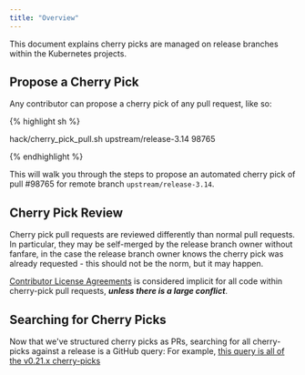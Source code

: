 ```yaml
---
title: "Overview"
---
```

This document explains cherry picks are managed on release branches within the
Kubernetes projects.

## Propose a Cherry Pick

Any contributor can propose a cherry pick of any pull request, like so:

{% highlight sh %}

hack/cherry_pick_pull.sh upstream/release-3.14 98765

{% endhighlight %}

This will walk you through the steps to propose an automated cherry pick of pull
 #98765 for remote branch `upstream/release-3.14`.

## Cherry Pick Review

Cherry pick pull requests are reviewed differently than normal pull requests. In
particular, they may be self-merged by the release branch owner without fanfare,
in the case the release branch owner knows the cherry pick was already
requested - this should not be the norm, but it may happen.

[Contributor License Agreements](http://releases.k8s.io/release-1.1/CONTRIBUTING.md) is considered implicit
for all code within cherry-pick pull requests, ***unless there is a large
conflict***.

## Searching for Cherry Picks

Now that we've structured cherry picks as PRs, searching for all cherry-picks
against a release is a GitHub query: For example,
[this query is all of the v0.21.x cherry-picks](https://github.com/kubernetes/kubernetes/pulls?utf8=%E2%9C%93&q=is%3Apr+%22automated+cherry+pick%22+base%3Arelease-0.21)



